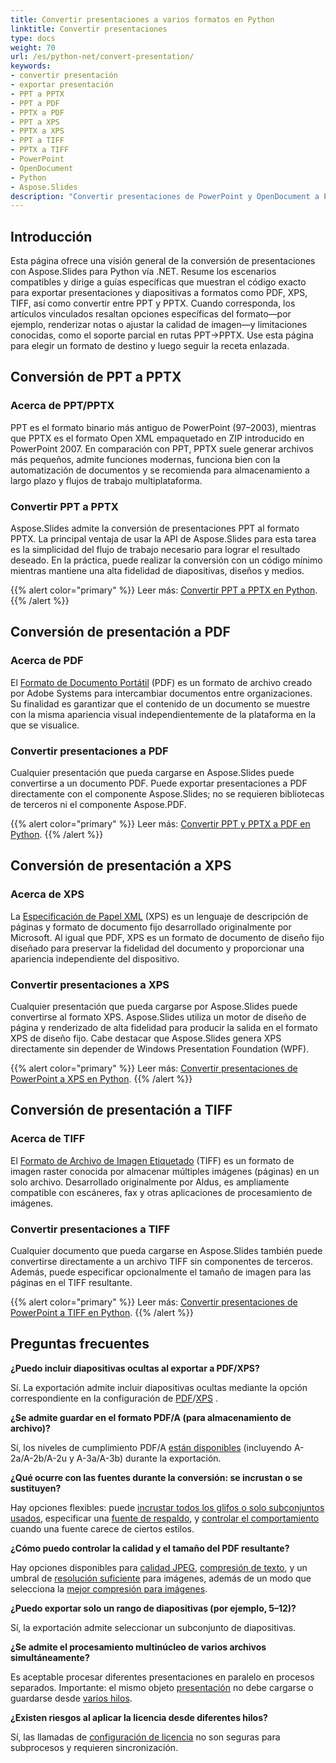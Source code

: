 ```yaml
---
title: Convertir presentaciones a varios formatos en Python
linktitle: Convertir presentaciones
type: docs
weight: 70
url: /es/python-net/convert-presentation/
keywords:
- convertir presentación
- exportar presentación
- PPT a PPTX
- PPT a PDF
- PPTX a PDF
- PPT a XPS
- PPTX a XPS
- PPT a TIFF
- PPTX a TIFF
- PowerPoint
- OpenDocument
- Python
- Aspose.Slides
description: "Convertir presentaciones de PowerPoint y OpenDocument a PPTX, PDF, XPS, TIFF y más con Aspose.Slides para Python vía .NET. Conversión simple y de alta calidad."
---
```


## **Introducción**

Esta página ofrece una visión general de la conversión de presentaciones con Aspose.Slides para Python vía .NET. Resume los escenarios compatibles y dirige a guías específicas que muestran el código exacto para exportar presentaciones y diapositivas a formatos como PDF, XPS, TIFF, así como convertir entre PPT y PPTX. Cuando corresponda, los artículos vinculados resaltan opciones específicas del formato—por ejemplo, renderizar notas o ajustar la calidad de imagen—y limitaciones conocidas, como el soporte parcial en rutas PPT→PPTX. Use esta página para elegir un formato de destino y luego seguir la receta enlazada.

## **Conversión de PPT a PPTX**

### **Acerca de PPT/PPTX**

PPT es el formato binario más antiguo de PowerPoint (97–2003), mientras que PPTX es el formato Open XML empaquetado en ZIP introducido en PowerPoint 2007. En comparación con PPT, PPTX suele generar archivos más pequeños, admite funciones modernas, funciona bien con la automatización de documentos y se recomienda para almacenamiento a largo plazo y flujos de trabajo multiplataforma.

### **Convertir PPT a PPTX**

Aspose.Slides admite la conversión de presentaciones PPT al formato PPTX. La principal ventaja de usar la API de Aspose.Slides para esta tarea es la simplicidad del flujo de trabajo necesario para lograr el resultado deseado. En la práctica, puede realizar la conversión con un código mínimo mientras mantiene una alta fidelidad de diapositivas, diseños y medios.

{{% alert color="primary" %}}
Leer más: [Convertir PPT a PPTX en Python](/slides/es/python-net/convert-ppt-to-pptx/).
{{% /alert %}}

## **Conversión de presentación a PDF**

### **Acerca de PDF**

El [Formato de Documento Portátil](https://en.wikipedia.org/wiki/PDF) (PDF) es un formato de archivo creado por Adobe Systems para intercambiar documentos entre organizaciones. Su finalidad es garantizar que el contenido de un documento se muestre con la misma apariencia visual independientemente de la plataforma en la que se visualice.

### **Convertir presentaciones a PDF**

Cualquier presentación que pueda cargarse en Aspose.Slides puede convertirse a un documento PDF. Puede exportar presentaciones a PDF directamente con el componente Aspose.Slides; no se requieren bibliotecas de terceros ni el componente Aspose.PDF.

{{% alert color="primary" %}}
Leer más: [Convertir PPT y PPTX a PDF en Python](/slides/es/python-net/convert-powerpoint-to-pdf/).
{{% /alert %}}

## **Conversión de presentación a XPS**

### **Acerca de XPS**

La [Especificación de Papel XML](https://en.wikipedia.org/wiki/Open_XML_Paper_Specification) (XPS) es un lenguaje de descripción de páginas y formato de documento fijo desarrollado originalmente por Microsoft. Al igual que PDF, XPS es un formato de documento de diseño fijo diseñado para preservar la fidelidad del documento y proporcionar una apariencia independiente del dispositivo.

### **Convertir presentaciones a XPS**

Cualquier presentación que pueda cargarse por Aspose.Slides puede convertirse al formato XPS. Aspose.Slides utiliza un motor de diseño de página y renderizado de alta fidelidad para producir la salida en el formato XPS de diseño fijo. Cabe destacar que Aspose.Slides genera XPS directamente sin depender de Windows Presentation Foundation (WPF).

{{% alert color="primary" %}}
Leer más: [Convertir presentaciones de PowerPoint a XPS en Python](/slides/es/python-net/convert-powerpoint-to-xps/).
{{% /alert %}}

## **Conversión de presentación a TIFF**

### **Acerca de TIFF**

El [Formato de Archivo de Imagen Etiquetado](https://en.wikipedia.org/wiki/TIFF) (TIFF) es un formato de imagen raster conocida por almacenar múltiples imágenes (páginas) en un solo archivo. Desarrollado originalmente por Aldus, es ampliamente compatible con escáneres, fax y otras aplicaciones de procesamiento de imágenes.

### **Convertir presentaciones a TIFF**

Cualquier documento que pueda cargarse en Aspose.Slides también puede convertirse directamente a un archivo TIFF sin componentes de terceros. Además, puede especificar opcionalmente el tamaño de imagen para las páginas en el TIFF resultante.

{{% alert color="primary" %}}
Leer más: [Convertir presentaciones de PowerPoint a TIFF en Python](/slides/es/python-net/convert-powerpoint-to-tiff/).
{{% /alert %}}

## **Preguntas frecuentes**

**¿Puedo incluir diapositivas ocultas al exportar a PDF/XPS?**

Sí. La exportación admite incluir diapositivas ocultas mediante la opción correspondiente en la configuración de [PDF](https://reference.aspose.com/slides/python-net/aspose.slides.export/pdfoptions/show_hidden_slides/)/[XPS](https://reference.aspose.com/slides/python-net/aspose.slides.export/xpsoptions/show_hidden_slides/) .

**¿Se admite guardar en el formato PDF/A (para almacenamiento de archivo)?**

Sí, los niveles de cumplimiento PDF/A [están disponibles](https://reference.aspose.com/slides/python-net/aspose.slides.export/pdfcompliance/) (incluyendo A-2a/A-2b/A-2u y A-3a/A-3b) durante la exportación.

**¿Qué ocurre con las fuentes durante la conversión: se incrustan o se sustituyen?**

Hay opciones flexibles: puede [incrustar todos los glifos o solo subconjuntos usados](/slides/es/python-net/embedded-font/), especificar una [fuente de respaldo](/slides/es/python-net/fallback-font/), y [controlar el comportamiento](/slides/es/python-net/font-substitution/) cuando una fuente carece de ciertos estilos.

**¿Cómo puedo controlar la calidad y el tamaño del PDF resultante?**

Hay opciones disponibles para [calidad JPEG](https://reference.aspose.com/slides/python-net/aspose.slides.export/pdfoptions/jpeg_quality/), [compresión de texto](https://reference.aspose.com/slides/python-net/aspose.slides.export/pdfoptions/text_compression/), y un umbral de [resolución suficiente](https://reference.aspose.com/slides/python-net/aspose.slides.export/pdfoptions/sufficient_resolution/) para imágenes, además de un modo que selecciona la [mejor compresión para imágenes](https://reference.aspose.com/slides/python-net/aspose.slides.export/pdfoptions/best_images_compression_ratio/).

**¿Puedo exportar solo un rango de diapositivas (por ejemplo, 5–12)?**

Sí, la exportación admite seleccionar un subconjunto de diapositivas.

**¿Se admite el procesamiento multinúcleo de varios archivos simultáneamente?**

Es aceptable procesar diferentes presentaciones en paralelo en procesos separados. Importante: el mismo objeto [presentación](https://reference.aspose.com/slides/python-net/aspose.slides/presentation/) no debe cargarse o guardarse desde [varios hilos](/slides/es/python-net/multithreading/).

**¿Existen riesgos al aplicar la licencia desde diferentes hilos?**

Sí, las llamadas de [configuración de licencia](/slides/es/python-net/licensing/) no son seguras para subprocesos y requieren sincronización.